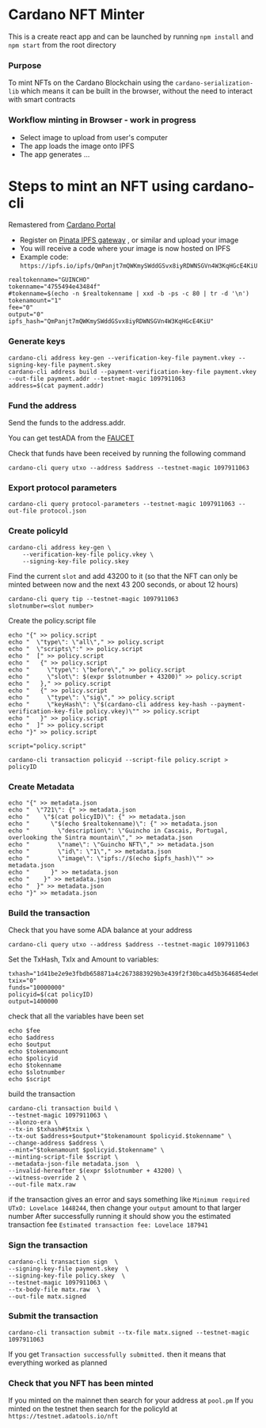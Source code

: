 # Cardano NFT Minter

This is a create react app and can be launched by running `npm install` and `npm start` from the root directory

### Purpose
To mint NFTs on the Cardano Blockchain using the `cardano-serialization-lib` which means it can be built in the browser, without the need to interact with smart contracts

### Workflow minting in Browser - work in progress

- Select image to upload from user's computer
- The app loads the image onto IPFS
- The app generates ...

# Steps to mint an NFT using cardano-cli

Remastered from [Cardano Portal](https://developers.cardano.org/docs/native-tokens/minting-nfts/)

- Register on [Pinata IPFS gateway](https://www.pinata.cloud/) , or similar and upload your image
- You will receive a code where your image is now hosted on IPFS
- Example code: `https://ipfs.io/ipfs/QmPanjt7mQWKmySWddGSvx8iyRDWNSGVn4W3KqHGcE4KiU`

```shell
realtokenname="GUINCHO"
tokenname="4755494e43484f"
#tokenname=$(echo -n $realtokenname | xxd -b -ps -c 80 | tr -d '\n')
tokenamount="1"
fee="0"
output="0"
ipfs_hash="QmPanjt7mQWKmySWddGSvx8iyRDWNSGVn4W3KqHGcE4KiU"
```

### Generate keys
```shell
cardano-cli address key-gen --verification-key-file payment.vkey --signing-key-file payment.skey
cardano-cli address build --payment-verification-key-file payment.vkey --out-file payment.addr --testnet-magic 1097911063
address=$(cat payment.addr)
```

### Fund the address
Send the funds to the address.addr.

You can get testADA from the [FAUCET](https://testnets.cardano.org/en/testnets/cardano/tools/faucet/)

Check that funds have been received by running the following command
```shell
cardano-cli query utxo --address $address --testnet-magic 1097911063
```

### Export protocol parameters
```shell
cardano-cli query protocol-parameters --testnet-magic 1097911063 --out-file protocol.json
```

### Create policyId
```shell
cardano-cli address key-gen \
    --verification-key-file policy.vkey \
    --signing-key-file policy.skey
```

Find the current `slot` and add 43200 to it (so that the NFT can only be minted between now and the next 43 200 seconds, or about 12 hours)
```shell
cardano-cli query tip --testnet-magic 1097911063
slotnumber=<slot number>
```
Create the policy.script file
```shell
echo "{" >> policy.script
echo "  \"type\": \"all\"," >> policy.script 
echo "  \"scripts\":" >> policy.script 
echo "  [" >> policy.script 
echo "   {" >> policy.script 
echo "     \"type\": \"before\"," >> policy.script 
echo "     \"slot\": $(expr $slotnumber + 43200)" >> policy.script
echo "   }," >> policy.script 
echo "   {" >> policy.script
echo "     \"type\": \"sig\"," >> policy.script 
echo "     \"keyHash\": \"$(cardano-cli address key-hash --payment-verification-key-file policy.vkey)\"" >> policy.script 
echo "   }" >> policy.script
echo "  ]" >> policy.script 
echo "}" >> policy.script
```

```shell
script="policy.script"
```

```shell
cardano-cli transaction policyid --script-file policy.script > policyID
```

### Create Metadata

```shell
echo "{" >> metadata.json
echo "  \"721\": {" >> metadata.json 
echo "    \"$(cat policyID)\": {" >> metadata.json 
echo "      \"$(echo $realtokenname)\": {" >> metadata.json
echo "        \"description\": \"Guincho in Cascais, Portugal, overlooking the Sintra mountain\"," >> metadata.json
echo "        \"name\": \"Guincho NFT\"," >> metadata.json
echo "        \"id\": \"1\"," >> metadata.json
echo "        \"image\": \"ipfs://$(echo $ipfs_hash)\"" >> metadata.json
echo "      }" >> metadata.json
echo "    }" >> metadata.json 
echo "  }" >> metadata.json 
echo "}" >> metadata.json
```

### Build the transaction
Check that you have some ADA balance at your address
```shell
cardano-cli query utxo --address $address --testnet-magic 1097911063
```
Set the TxHash, TxIx and Amount to variables:
```shell
txhash="1d41be2e9e3fbdb658871a4c2673883929b3e439f2f30bca4d5b3646854ede66"
txix="0"
funds="10000000"
policyid=$(cat policyID)
output=1400000
```
check that all the variables have been set
```shell
echo $fee
echo $address
echo $output
echo $tokenamount
echo $policyid
echo $tokenname
echo $slotnumber
echo $script
```
build the transaction
```shell
cardano-cli transaction build \
--testnet-magic 1097911063 \
--alonzo-era \
--tx-in $txhash#$txix \
--tx-out $address+$output+"$tokenamount $policyid.$tokenname" \
--change-address $address \
--mint="$tokenamount $policyid.$tokenname" \
--minting-script-file $script \
--metadata-json-file metadata.json  \
--invalid-hereafter $(expr $slotnumber + 43200) \
--witness-override 2 \
--out-file matx.raw
```
if the transaction gives an error and says something like `Minimum required UTxO: Lovelace 1448244`, then change your `output` amount to that larger number
After successfully running it should show you the estimated transaction fee `Estimated transaction fee: Lovelace 187941`

### Sign the transaction
```shell
cardano-cli transaction sign  \
--signing-key-file payment.skey  \
--signing-key-file policy.skey  \
--testnet-magic 1097911063 \
--tx-body-file matx.raw  \
--out-file matx.signed
```

### Submit the transaction
```shell
cardano-cli transaction submit --tx-file matx.signed --testnet-magic 1097911063
```
If you get `Transaction successfully submitted.` then it means that everything worked as planned

### Check that you NFT has been minted
If you minted on the mainnet then search for your address at `pool.pm`
If you minted on the testnet then search for the policyId at `https://testnet.adatools.io/nft`